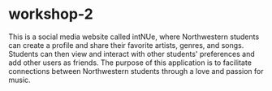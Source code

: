 # workshop-2 
This is a social media website called intNUe, where Northwestern students can create a profile and share their favorite artists, genres, and songs. Students can then view and interact with other students' preferences and add other users as friends. The purpose of this application is to facilitate connections between Northwestern students through a love and passion for music. 